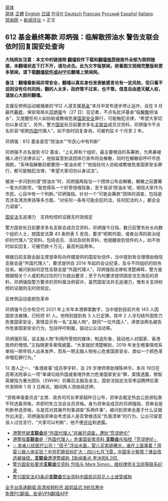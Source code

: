  <!-- 面包屑导航 --> <div class="breadcrumb"><!-- GTranslate: https://gtranslate.io/ -->  <div class="switcher notranslate">  <div class="selected">  <a href="#" onclick="return false;"> 简体</a>  </div>  <div class="option">  <a href="https://www.bannedbook.org" onclick="doGTranslate('zh-CN|zh-CN');jQuery('div.switcher div.selected a').html(jQuery(this).html());return false;" title="简体中文" class="nturl selected"> 简体</a>  <a href="https://www.bannedbook.org/zh-tw/" onclick="doGTranslate('zh-CN|zh-TW');jQuery('div.switcher div.selected a').html(jQuery(this).html());return false;" title="繁體中文" class="nturl"> 正體</a>  <a href="https://www.bannedbook.org/en/" onclick="doGTranslate('zh-CN|en');jQuery('div.switcher div.selected a').html(jQuery(this).html());return false;" title="English" class="nturl"> English</a>  <a href="https://www.bannedbook.org/ja/" onclick="doGTranslate('zh-CN|ja');jQuery('div.switcher div.selected a').html(jQuery(this).html());return false;" title="日本語" class="nturl"> 日語</a>  <a href="https://www.bannedbook.org/ko/" onclick="doGTranslate('zh-CN|ko');jQuery('div.switcher div.selected a').html(jQuery(this).html());return false;" title="한국어" class="nturl"> 한국어</a>  <a href="https://www.bannedbook.org/de/" onclick="doGTranslate('zh-CN|de');jQuery('div.switcher div.selected a').html(jQuery(this).html());return false;" title="Deutsch" class="nturl"> Deutsch</a>  <a href="https://www.bannedbook.org/fr/" onclick="doGTranslate('zh-CN|fr');jQuery('div.switcher div.selected a').html(jQuery(this).html());return false;" title="Français" class="nturl"> Français</a>  <a href="https://www.bannedbook.org/ru/" onclick="doGTranslate('zh-CN|ru');jQuery('div.switcher div.selected a').html(jQuery(this).html());return false;" title="Русский" class="nturl"> Русский</a>  <a href="https://www.bannedbook.org/es/" onclick="doGTranslate('zh-CN|es');jQuery('div.switcher div.selected a').html(jQuery(this).html());return false;" title="Español" class="nturl"> Español</a>  <a href="https://www.bannedbook.org/it/" onclick="doGTranslate('zh-CN|it');jQuery('div.switcher div.selected a').html(jQuery(this).html());return false;" title="Italiano" class="nturl"> Italiano</a>  </div>  </div>      <div class='breadcrumb-sub'><!-- Breadcrumb NavXT 6.3.0 --> <a href="https://www.bannedbook.org/" class="home">禁闻网</a> &gt; <a href="https://www.bannedbook.org/bnews/comments/" class="category">新闻评论</a> &gt; 正文</div></div><h2>612 基金最终筹款 邓炳强：临解散捞油水 警告支联会依时回复国安处查询</h2> <p class="notice"><b>大陆网友注意：本文中的链接除 <a href="https://github.com/bannedbook/fanqiang" >翻墙</a>软件下载和<a href="https://github.com/killgcd/justmysocks/blob/master/README.md">翻墙推荐</a>链接外全部为禁网链接，未翻墙状态下打不开，请勿点击。此为文字版禁闻，欲看图文视频完整版和更多禁闻，请下载<a href="https://github.com/bannedbook/fanqiang">翻墙软件或APP</a>后翻墙上禁闻网。</p><p>备注：翻墙看新闻非常安全，翻墙以真实身份发表敏感言论有一定风险，但只看不说则没有任何风险，翻的人太多，政府管不过来，也不管。信息自由是天赋人权，请放心大胆的翻墙。</b></p>  <div class="entry">  <p>支援反修例运动被捕者的“612 人道支援<a href="https://www.bannedbook.org/bnews/tag/%E5%9F%BA%E9%87%91/" class="st_tag internal_tag" rel="tag" title="标签 基金 下的日志">基金</a>”本月中宣布逐步停止运作，会在 9 月最终<a href="https://www.bannedbook.org/bnews/tag/%E7%AD%B9%E6%AC%BE/" class="st_tag internal_tag" rel="tag" title="标签 筹款 下的日志">筹款</a>，保安局局长<a href="https://www.bannedbook.org/bnews/tag/%E9%82%93%E7%82%B3%E5%BC%BA/" class="st_tag internal_tag" rel="tag" title="标签 邓炳强 下的日志">邓炳强</a>今（27 日）见记者，不点名批评基金“临<a href="https://www.bannedbook.org/bnews/tag/%E8%A7%A3%E6%95%A3/" class="st_tag internal_tag" rel="tag" title="标签 解散 下的日志">解散</a>捞油水”，又提醒任何人如协助或教唆危害<a href="https://www.bannedbook.org/bnews/tag/%e5%9b%bd%e5%ae%b6%e5%ae%89%e5%85%a8/" class="st_tag internal_tag" rel="tag" title="标签 国家安全 下的日志">国家安全</a>罪行，可能触犯法律，“希望大家切勿以身试法”。另外，警方<a href="https://www.bannedbook.org/bnews/tag/%E5%9B%BD%E5%AE%89/" class="st_tag internal_tag" rel="tag" title="标签 国安 下的日志">国安</a>处日前要求多名<a href="https://www.bannedbook.org/bnews/tag/%e6%94%af%e8%81%94%e4%bc%9a/" class="st_tag internal_tag" rel="tag" title="标签 支联会 下的日志">支联会</a>成员交资料，邓炳强今不点名形容“呢啲<a href="https://www.bannedbook.org/bnews/tag/%e5%a4%96%e5%9b%bd/" class="st_tag internal_tag" rel="tag" title="标签 外国 下的日志">外国</a>代理人”，如不依时回复查询，可被判监 6 个月至 2 年。</p> <p>邓炳强︰612 基金是否“捞油水”“市民心中有判断”</p> <p>邓炳强不点名提到 612 基金，“上礼拜有个组织，最主要嘅目的系筹款，为黑暴被捕人进行法律诉讼”，他指留意到该团体已宣布将会解散，同时在解散前呼吁市民捐款，“系咪临解散前都要捞一笔油水呢？”他指任何人协助或教唆危害国家安全罪行，都可能触犯法律，“希望大家切勿以身试法”。</p>  <p>被进一步问到何谓“捞油水”时，邓炳强再指当一个团体公布会解散，解散之前要筹一笔大的款项，“我觉得系一个好奇怪嘅现象，至于我讲‘捞油水’呢，相信大家作为市民，心目中有一个判断。”邓炳强指，针对一个“可能会筹款”团体的调查，包括是否涉及清洗黑钱等多方面，“对任何一条有可能会犯的法，任何犯法的人，都会全力调查”。</p> <p><a href="https://www.bannedbook.org/bnews/tag/%e5%9b%bd%e5%ae%89%e6%b3%95/" class="st_tag internal_tag" rel="tag" title="标签 国安法 下的日志">国安法</a>无追潮力　支持检控的证据无时效规定</p> <p>警方国安处日前要求多名支联会成员交资料，邓炳强今日指，数日前警务处长向数个组织人士，按国安法第 43 条附表 5 发信，要求“呢啲外国，或者台湾的政治组织的代理人”交资料，包括会员、活动及财务资料，他提醒收到信件的人，如不依时如实回复，可被罚款十万元，最高判监两年。</p>  <p>根据日前支联会副主席邹幸彤向传媒提供的国安处信件，当中提到有合理理由相信支联会是“外国代理人”，要求提供自 2014 年起的会议纪录，及与不同组织的财务往来。被问到如何定性支联会是“外国代理人”，邓炳强指法律有清楚阐释，警方是根据相关个人或机构过往的行为提出要求；至于为何要求提供国安法生效前的资料，邓炳强指警方要求的资料属法例容许，虽然国安法并无追潮力，惟有关支持检控的证据则无时效规定。</p> <p>反修例运动是颜色革命</p> <p>邓炳强今日亦有交代 2021 年上半年本港罪案数字，当中提到目前共有 143 人因国安法被捕，已检控 81 人。他特别提到有 3 人已定罪，其中 2 人涉勾结外国势力危害国家安全，案情显示有一名“主脑人物”，联同“一位外国人”，诱使该两名被告作危害国家安全行为，包括呼吁制裁，鼓动公众活动等。</p>  <p>邓炳强形容，该主脑人物“利用所管控的媒体，制造形象，鼓动他人对国家、香港政府的憎恨。”又指随更多案情披露，“大家就好清楚睇到，2019 年发生嘅事情唔系单纯一啲年轻人出来发声，而系一啲主脑人物有心危害国家安全、类似一个颜色革命嘅犯罪行为。”</p> <p>12 港人之一、“香港故事”成员李宇轩，及 29 岁律师男助理陈梓华，本月 19日在高等法院承认一项“串谋勾结外国或者境外势力危害国家安全”罪，案情透露，黎智英被指为重光团队（SWHK）的幕后主脑及金主。国安法指定法官李运腾押后案件至明年 1 月 3 日再讯，期间两人须继续还押。</p> <p>“资格审查委员会”主席、政务司司长李家超昨日公布，资审会裁定热血公民郑松泰不符选委资格，并即时失立法会议员资格。身为资审会成员的邓炳强指，资审会是判断参选资格，与是否对其展开刑事调查“系两件事”。被问到资审会基于什么证据作出决定，邓炳强指资审会考虑该人是否曾做违反“负面清单”的行为，公众可留意该人过往言行，“大家可以判断”，他不便<span class='wp_keywordlink_affiliate'><a href="https://www.bannedbook.org/bnews/comments/" title="新闻评论" target="_blank">评论</a></span>和透露。</p>  <ul class='op-related-articles' title='相关阅读'> <li><a href='https://www.bannedbook.org/bnews/renquan/20210827/1613942.html' target='_blank'>港警怀疑<b>支联会</b>是“外国代理人”并展开调查，遭批“荒谬绝伦”</a></li> <li><a href='https://www.bannedbook.org/bnews/headline/20210826/1613687.html' target='_blank'>港警指<b>支联会</b>是「外国代理人」危害国安索资料 <b>支联会</b>斥指控「荒谬绝伦」</a></li> <li><a href='https://www.bannedbook.org/bnews/bannedvideo/20210826/1613548.html' target='_blank'>💥 卖亲儿给医疗公司！“佰子”浮出水面，婴儿买卖链曝光，谁在上面罩着？用婴儿做人体实验？中共犯罪目标扩大；四川七月飞雪，中国多少冤情？律会改选被操控，<b>支联会</b>遭港警威胁【新闻看点‭ ‬李沐阳8.26】</a></li> <li><a href='https://www.bannedbook.org/bnews/comments/20210826/1613139.html' target='_blank'>警方国安处要求<b>支联会</b>交资料 包括与 Mark Simon、维权律师关注组等联系纪录</a></li> <li><a href='https://www.bannedbook.org/bnews/baitai/20210825/1613044.html' target='_blank'>警引国安法43条迫<b>支联会</b>交出资料中国民运异见人士或受威胁</a></li> </ul> <p class="texttj"> <a href="https://github.com/bannedbook/fanqiang/wiki/V2ray%E6%9C%BA%E5%9C%BA" target="_blank">全平台高速翻墙:高清视频秒开,超低延迟,9折优惠中</a><br/> <a href="https://github.com/bannedbook/fanqiang/wiki/%E7%A6%81%E9%97%BB%E7%BD%91%E5%AE%89%E5%8D%93%E7%BF%BB%E5%A2%99%E6%96%B0%E9%97%BBAPP" target="_blank">免费PC翻墙、安卓VPN翻墙APP</a></p><p> </p><a name='sharetosocial'></a>  <div style="margin-bottom:5px;padding-bottom:5px;clear:both"> <div id="archive-pix-1" class="banner-ads"> <!-- AuctionX Display platform tag START --> <div id="26318x728x90x621x_ADSLOT2" clicktrack="%%CLICK_URL_ESC%%"></div> <!-- AuctionX Display platform tag END --> </div> <div id="archive-pix-2" class="banner-ads"> <!-- AuctionX Display platform tag START --> <div id="26315x300x250x621x_ADSLOT2" clicktrack="%%CLICK_URL_ESC%%"></div> <!-- AuctionX Display platform tag END --> </div> </div>  <div id="archive-pix-1" class="banner-ads"> <!-- AuctionX Display platform tag START --> <div id="26318x728x90x621x_ADSLOT3" clicktrack="%%CLICK_URL_ESC%%"></div> <!-- AuctionX Display platform tag END --> </div> </div><!--END ENTRY--> 